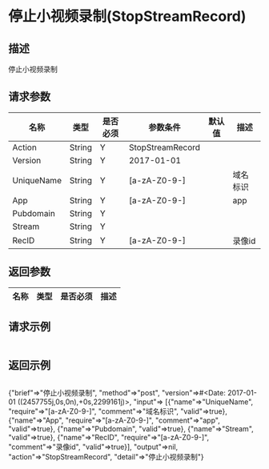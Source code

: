 # 停止小视频录制(StopStreamRecord)

## 描述

停止小视频录制

## 请求参数

| 名称 | 类型 | 是否必须 | 参数条件 | 默认值  | 描述 |
| --- | --- | --- | --- | --- | --- |
| Action | String | Y | StopStreamRecord | | |
| Version | String | Y | 2017-01-01 | | |
| UniqueName | String  | Y | [a-zA-Z0-9-] |  | 域名标识 | 
| App | String  | Y | [a-zA-Z0-9-] |  | app | 
| Pubdomain | String  | Y |  |  |  | 
| Stream | String  | Y |  |  |  | 
| RecID | String  | Y | [a-zA-Z0-9-] |  | 录像id | 


## 返回参数

| 名称 | 类型 | 是否必须 |  描述 |
| --- | --- | --- |  --- |



## 请求示例

```
```

## 返回示例

```
```

{"brief"=>"停止小视频录制",
 "method"=>"post",
 "version"=>#<Date: 2017-01-01 ((2457755j,0s,0n),+0s,2299161j)>,
 "input"=>
  [{"name"=>"UniqueName",
    "require"=>"[a-zA-Z0-9-]",
    "comment"=>"域名标识",
    "valid"=>true},
   {"name"=>"App", "require"=>"[a-zA-Z0-9-]", "comment"=>"app", "valid"=>true},
   {"name"=>"Pubdomain", "valid"=>true},
   {"name"=>"Stream", "valid"=>true},
   {"name"=>"RecID",
    "require"=>"[a-zA-Z0-9-]",
    "comment"=>"录像id",
    "valid"=>true}],
 "output"=>nil,
 "action"=>"StopStreamRecord",
 "detail"=>"停止小视频录制"}
